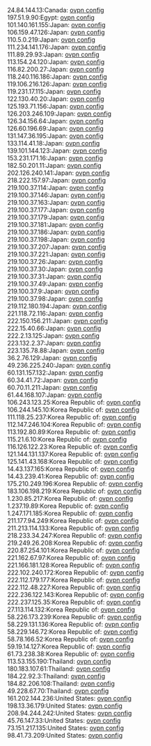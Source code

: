 24.84.144.13:Canada: [ovpn config](vpn/24_84_144_13.ovpn)  
197.51.9.90:Egypt: [ovpn config](vpn/197_51_9_90.ovpn)  
101.140.161.155:Japan: [ovpn config](vpn/101_140_161_155.ovpn)  
106.159.47.126:Japan: [ovpn config](vpn/106_159_47_126.ovpn)  
110.5.0.219:Japan: [ovpn config](vpn/110_5_0_219.ovpn)  
111.234.141.176:Japan: [ovpn config](vpn/111_234_141_176.ovpn)  
111.89.29.93:Japan: [ovpn config](vpn/111_89_29_93.ovpn)  
113.154.24.120:Japan: [ovpn config](vpn/113_154_24_120.ovpn)  
116.82.200.27:Japan: [ovpn config](vpn/116_82_200_27.ovpn)  
118.240.116.186:Japan: [ovpn config](vpn/118_240_116_186.ovpn)  
119.106.216.126:Japan: [ovpn config](vpn/119_106_216_126.ovpn)  
119.231.17.115:Japan: [ovpn config](vpn/119_231_17_115.ovpn)  
122.130.40.20:Japan: [ovpn config](vpn/122_130_40_20.ovpn)  
125.193.71.156:Japan: [ovpn config](vpn/125_193_71_156.ovpn)  
126.203.246.109:Japan: [ovpn config](vpn/126_203_246_109.ovpn)  
126.34.156.64:Japan: [ovpn config](vpn/126_34_156_64.ovpn)  
126.60.196.69:Japan: [ovpn config](vpn/126_60_196_69.ovpn)  
131.147.36.195:Japan: [ovpn config](vpn/131_147_36_195.ovpn)  
133.114.41.18:Japan: [ovpn config](vpn/133_114_41_18.ovpn)  
139.101.144.123:Japan: [ovpn config](vpn/139_101_144_123.ovpn)  
153.231.171.16:Japan: [ovpn config](vpn/153_231_171_16.ovpn)  
182.50.201.11:Japan: [ovpn config](vpn/182_50_201_11.ovpn)  
202.126.240.141:Japan: [ovpn config](vpn/202_126_240_141.ovpn)  
218.222.157.97:Japan: [ovpn config](vpn/218_222_157_97.ovpn)  
219.100.37.114:Japan: [ovpn config](vpn/219_100_37_114.ovpn)  
219.100.37.146:Japan: [ovpn config](vpn/219_100_37_146.ovpn)  
219.100.37.163:Japan: [ovpn config](vpn/219_100_37_163.ovpn)  
219.100.37.177:Japan: [ovpn config](vpn/219_100_37_177.ovpn)  
219.100.37.179:Japan: [ovpn config](vpn/219_100_37_179.ovpn)  
219.100.37.181:Japan: [ovpn config](vpn/219_100_37_181.ovpn)  
219.100.37.186:Japan: [ovpn config](vpn/219_100_37_186.ovpn)  
219.100.37.198:Japan: [ovpn config](vpn/219_100_37_198.ovpn)  
219.100.37.207:Japan: [ovpn config](vpn/219_100_37_207.ovpn)  
219.100.37.221:Japan: [ovpn config](vpn/219_100_37_221.ovpn)  
219.100.37.26:Japan: [ovpn config](vpn/219_100_37_26.ovpn)  
219.100.37.30:Japan: [ovpn config](vpn/219_100_37_30.ovpn)  
219.100.37.31:Japan: [ovpn config](vpn/219_100_37_31.ovpn)  
219.100.37.49:Japan: [ovpn config](vpn/219_100_37_49.ovpn)  
219.100.37.9:Japan: [ovpn config](vpn/219_100_37_9.ovpn)  
219.100.37.98:Japan: [ovpn config](vpn/219_100_37_98.ovpn)  
219.112.180.194:Japan: [ovpn config](vpn/219_112_180_194.ovpn)  
221.118.72.116:Japan: [ovpn config](vpn/221_118_72_116.ovpn)  
222.150.156.211:Japan: [ovpn config](vpn/222_150_156_211.ovpn)  
222.15.40.66:Japan: [ovpn config](vpn/222_15_40_66.ovpn)  
222.2.13.125:Japan: [ovpn config](vpn/222_2_13_125.ovpn)  
223.132.2.37:Japan: [ovpn config](vpn/223_132_2_37.ovpn)  
223.135.78.88:Japan: [ovpn config](vpn/223_135_78_88.ovpn)  
36.2.76.129:Japan: [ovpn config](vpn/36_2_76_129.ovpn)  
49.236.225.240:Japan: [ovpn config](vpn/49_236_225_240.ovpn)  
60.131.157.132:Japan: [ovpn config](vpn/60_131_157_132.ovpn)  
60.34.41.72:Japan: [ovpn config](vpn/60_34_41_72.ovpn)  
60.70.11.211:Japan: [ovpn config](vpn/60_70_11_211.ovpn)  
61.44.168.107:Japan: [ovpn config](vpn/61_44_168_107.ovpn)  
106.243.123.25:Korea Republic of: [ovpn config](vpn/106_243_123_25.ovpn)  
106.244.145.10:Korea Republic of: [ovpn config](vpn/106_244_145_10.ovpn)  
111.118.25.237:Korea Republic of: [ovpn config](vpn/111_118_25_237.ovpn)  
112.147.246.104:Korea Republic of: [ovpn config](vpn/112_147_246_104.ovpn)  
113.192.80.89:Korea Republic of: [ovpn config](vpn/113_192_80_89.ovpn)  
115.21.6.10:Korea Republic of: [ovpn config](vpn/115_21_6_10.ovpn)  
116.126.122.23:Korea Republic of: [ovpn config](vpn/116_126_122_23.ovpn)  
121.144.131.137:Korea Republic of: [ovpn config](vpn/121_144_131_137.ovpn)  
125.141.43.168:Korea Republic of: [ovpn config](vpn/125_141_43_168.ovpn)  
14.43.137.165:Korea Republic of: [ovpn config](vpn/14_43_137_165.ovpn)  
14.43.239.41:Korea Republic of: [ovpn config](vpn/14_43_239_41.ovpn)  
175.210.249.196:Korea Republic of: [ovpn config](vpn/175_210_249_196.ovpn)  
183.106.198.219:Korea Republic of: [ovpn config](vpn/183_106_198_219.ovpn)  
1.230.85.217:Korea Republic of: [ovpn config](vpn/1_230_85_217.ovpn)  
1.237.19.89:Korea Republic of: [ovpn config](vpn/1_237_19_89.ovpn)  
1.247.171.185:Korea Republic of: [ovpn config](vpn/1_247_171_185.ovpn)  
211.177.94.249:Korea Republic of: [ovpn config](vpn/211_177_94_249.ovpn)  
211.213.114.133:Korea Republic of: [ovpn config](vpn/211_213_114_133.ovpn)  
218.233.34.247:Korea Republic of: [ovpn config](vpn/218_233_34_247.ovpn)  
219.249.26.208:Korea Republic of: [ovpn config](vpn/219_249_26_208.ovpn)  
220.87.254.101:Korea Republic of: [ovpn config](vpn/220_87_254_101.ovpn)  
221.162.67.97:Korea Republic of: [ovpn config](vpn/221_162_67_97.ovpn)  
221.166.181.128:Korea Republic of: [ovpn config](vpn/221_166_181_128.ovpn)  
222.102.240.172:Korea Republic of: [ovpn config](vpn/222_102_240_172.ovpn)  
222.112.179.177:Korea Republic of: [ovpn config](vpn/222_112_179_177.ovpn)  
222.112.48.227:Korea Republic of: [ovpn config](vpn/222_112_48_227.ovpn)  
222.236.122.143:Korea Republic of: [ovpn config](vpn/222_236_122_143.ovpn)  
222.237.125.35:Korea Republic of: [ovpn config](vpn/222_237_125_35.ovpn)  
27.113.114.132:Korea Republic of: [ovpn config](vpn/27_113_114_132.ovpn)  
58.226.173.239:Korea Republic of: [ovpn config](vpn/58_226_173_239.ovpn)  
58.229.131.136:Korea Republic of: [ovpn config](vpn/58_229_131_136.ovpn)  
58.229.146.72:Korea Republic of: [ovpn config](vpn/58_229_146_72.ovpn)  
58.78.166.52:Korea Republic of: [ovpn config](vpn/58_78_166_52.ovpn)  
59.19.14.127:Korea Republic of: [ovpn config](vpn/59_19_14_127.ovpn)  
61.73.238.38:Korea Republic of: [ovpn config](vpn/61_73_238_38.ovpn)  
113.53.155.190:Thailand: [ovpn config](vpn/113_53_155_190.ovpn)  
180.183.107.61:Thailand: [ovpn config](vpn/180_183_107_61.ovpn)  
184.22.92.3:Thailand: [ovpn config](vpn/184_22_92_3.ovpn)  
184.82.206.108:Thailand: [ovpn config](vpn/184_82_206_108.ovpn)  
49.228.67.70:Thailand: [ovpn config](vpn/49_228_67_70.ovpn)  
161.202.144.236:United States: [ovpn config](vpn/161_202_144_236.ovpn)  
198.13.36.179:United States: [ovpn config](vpn/198_13_36_179.ovpn)  
208.94.244.242:United States: [ovpn config](vpn/208_94_244_242.ovpn)  
45.76.147.33:United States: [ovpn config](vpn/45_76_147_33.ovpn)  
73.151.217.135:United States: [ovpn config](vpn/73_151_217_135.ovpn)  
98.41.73.209:United States: [ovpn config](vpn/98_41_73_209.ovpn)  
